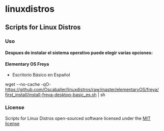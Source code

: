 # linuxdistros

## Scripts for Linux Distros

### Uso

#### Despues de instalar el sistema operativo puede elegir varias opciones:

#### Elementary OS Freya

* Escritorio Básico en Español

wget --no-cache -qO- https://github.com/Oscaballer/linuxdistros/raw/master/elementaryOS/freya/first_install/install-freya-desktop-basic_es.sh | sh

### License

Scripts for Linux Distros open-sourced software licensed under the [MIT license](http://opensource.org/licenses/MIT)

